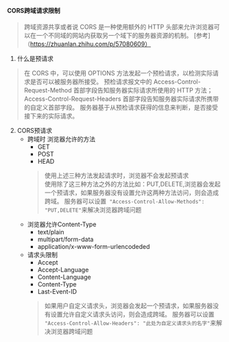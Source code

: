 #### CORS跨域请求限制
> 跨域资源共享或者说 CORS 是一种使用额外的 HTTP 头部来允许浏览器可以在一个不同域的网站内获取另一个域下的服务器资源的机制。
[参考]（https://zhuanlan.zhihu.com/p/57080609）
1. 什么是预请求
> 在 CORS 中，可以使用 OPTIONS 方法发起一个预检请求，以检测实际请求是否可以被服务器所接受。
预检请求报文中的 Access-Control-Request-Method 首部字段告知服务器实际请求所使用的 HTTP 方法；
Access-Control-Request-Headers 首部字段告知服务器实际请求所携带的自定义首部字段。
服务器基于从预检请求获得的信息来判断，是否接受接下来的实际请求。
2. CORS预请求
    - 跨域时 浏览器允许的方法
        - GET 
        - POST
        - HEAD
        > 使用上述三种方法发起请求时，浏览器不会发起预请求    
        > 使用除了这三种方法之外的方法比如：PUT,DELETE,浏览器会发起一个预请求，如果服务器没有设置允许这两种方法访问，则会造成跨域。
        > 服务器可以设置` "Access-Control-Allow-Methods": "PUT,DELETE"`来解决浏览器跨域问题
    - 浏览器允许Content-Type
        - text/plain
        - multipart/form-data
        - application/x-www-form-urlencodeded
    - 请求头限制
        - Accept
        - Accept-Language
        - Content-Language
        - Content-Type
        - Last-Event-ID
        > 如果用户自定义请求头，浏览器会发起一个预请求，如果服务器没有设置允许自定义请求头访问，则会造成跨域。
        > 服务器可以设置` "Access-Control-Allow-Headers": "此处为自定义请求头的名字"`来解决浏览器跨域问题
    
    
 

        

